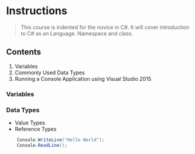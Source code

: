 ﻿# Instructions

> This course is indented for the novice in C#. It will cover introduction to C# as an Language. Namespace and class. 


## Contents

1. Variables
2. Commonly Used Data Types
1. Running a Console Application using Visual Studio 2015


### Variables


### Data Types

* Value Types
* Reference Types
``` C#
    Console.WriteLine("Hello World");
    Console.ReadLine();
``` 



